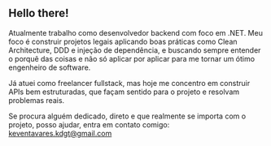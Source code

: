 ## Hello there!
  Atualmente trabalho como desenvolvedor backend com foco em .NET. Meu foco é construir projetos legais aplicando boas práticas como Clean Architecture, DDD e injeção de dependência, e buscando sempre entender o porquê das coisas e não só aplicar por aplicar para me tornar um ótimo engenheiro de software.

Já atuei como freelancer fullstack, mas hoje me concentro em construir APIs bem estruturadas, que façam sentido para o projeto e resolvam problemas reais.

Se procura alguém dedicado, direto e que realmente se importa com o projeto, posso ajudar, entra em contato comigo: keventavares.kdgt@gmail.com
<!--
**darkie-dk/darkie-dk** is a ✨ _special_ ✨ repository because its `README.md` (this file) appears on your GitHub profile.

Here are some ideas to get you started:

- 🔭 I’m currently working on ...
- 🌱 I’m currently learning ...
- 👯 I’m looking to collaborate on ...
- 🤔 I’m looking for help with ...
- 💬 Ask me about ...
- 📫 How to reach me: ...
- 😄 Pronouns: ...
- ⚡ Fun fact: ...
-->
